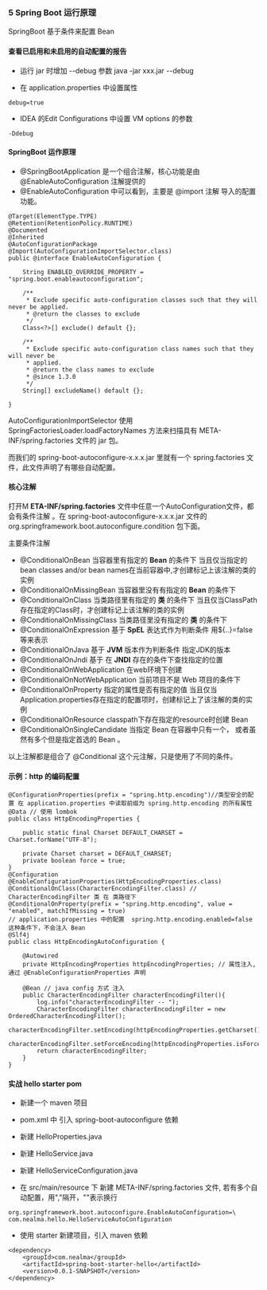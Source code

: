 ### 5 Spring Boot 运行原理
SpringBoot 基于条件来配置 Bean

#### 查看已启用和未启用的自动配置的报告

* 运行 jar 时增加 --debug 参数
java -jar xxx.jar --debug

* 在 application.properties 中设置属性
```
debug=true
```

* IDEA 的Edit Configurations 中设置 VM options 的参数
```
-Ddebug
```

#### SpringBoot 运作原理
* @SpringBootApplication 是一个组合注解，核心功能是由 @EnableAutoConfiguration 注解提供的
* @EnableAutoConfiguration 中可以看到，主要是 @import 注解 导入的配置功能。

```
@Target(ElementType.TYPE)
@Retention(RetentionPolicy.RUNTIME)
@Documented
@Inherited
@AutoConfigurationPackage
@Import(AutoConfigurationImportSelector.class)
public @interface EnableAutoConfiguration {

	String ENABLED_OVERRIDE_PROPERTY = "spring.boot.enableautoconfiguration";

	/**
	 * Exclude specific auto-configuration classes such that they will never be applied.
	 * @return the classes to exclude
	 */
	Class<?>[] exclude() default {};

	/**
	 * Exclude specific auto-configuration class names such that they will never be
	 * applied.
	 * @return the class names to exclude
	 * @since 1.3.0
	 */
	String[] excludeName() default {};

}
```

AutoConfigurationImportSelector 使用 SpringFactoriesLoader.loadFactoryNames 方法来扫描具有 META-INF/spring.factories 文件的 jar 包。

而我们的 spring-boot-autoconfigure-x.x.x.jar 里就有一个 spring.factories 文件，此文件声明了有哪些自动配置。

#### 核心注解
打开M **ETA-INF/spring.factories** 文件中任意一个AutoConfiguration文件，都会有条件注解 。在 spring-boot-autoconfigure-x.x.x.jar 文件的 org.springframework.boot.autoconfigure.condition 包下面。

主要条件注解
* @ConditionalOnBean 当容器里有指定的 **Bean** 的条件下 当且仅当指定的bean classes and/or bean names在当前容器中,才创建标记上该注解的类的实例
* @ConditionalOnMissingBean 当容器里没有有指定的 **Bean** 的条件下 
* @ConditionalOnClass 当类路径里有指定的 **类** 的条件下 当且仅当ClassPath存在指定的Class时，才创建标记上该注解的类的实例
* @ConditionalOnMissingClass 当类路径里没有指定的 **类** 的条件下
* @ConditionalOnExpression 基于 **SpEL** 表达式作为判断条件 用${..}=false等来表示
* @ConditionalOnJava 基于 **JVM** 版本作为判断条件 指定JDK的版本
* @ConditionalOnJndi 基于 在 **JNDI** 存在的条件下查找指定的位置
* @ConditionalOnWebApplication 在web环境下创建
* @ConditionalOnNotWebApplication 当前项目不是 Web 项目的条件下
* @ConditionalOnProperty 指定的属性是否有指定的值 当且仅当Application.properties存在指定的配置项时，创建标记上了该注解的类的实例
* @ConditionalOnResource classpath下存在指定的resource时创建 Bean
* @ConditionalOnSingleCandidate 当指定 Bean 在容器中只有一个， 或者虽然有多个但是指定首选的 Bean 。

以上注解都是组合了 @Conditional 这个元注解，只是使用了不同的条件。

#### 示例：http 的编码配置

```
@ConfigurationProperties(prefix = "spring.http.encoding")//类型安全的配置 在 application.properties 中读取前缀为 spring.http.encoding 的所有属性
@Data // 使用 lombok
public class HttpEncodingProperties {

    public static final Charset DEFAULT_CHARSET = Charset.forName("UTF-8");

    private Charset charset = DEFAULT_CHARSET;
    private boolean force = true;
}
@Configuration
@EnableConfigurationProperties(HttpEncodingProperties.class)
@ConditionalOnClass(CharacterEncodingFilter.class) // CharacterEncodingFilter 类 在 类路径下
@ConditionalOnProperty(prefix = "spring.http.encoding", value = "enabled", matchIfMissing = true)
// application.properties 中的配置  spring.http.encoding.enabled=false 这种条件下，不会注入 Bean
@Slf4j
public class HttpEncodingAutoConfiguration {

    @Autowired
    private HttpEncodingProperties httpEncodingProperties; // 属性注入, 通过 @EnableConfigurationProperties 声明

    @Bean // java config 方式 注入
    public CharacterEncodingFilter characterEncodingFilter(){
        log.info("characterEncodingFilter -- ");
        CharacterEncodingFilter characterEncodingFilter = new OrderedCharacterEncodingFilter();
        characterEncodingFilter.setEncoding(httpEncodingProperties.getCharset().name());
        characterEncodingFilter.setForceEncoding(httpEncodingProperties.isForce());
        return characterEncodingFilter;
    }
}

```

#### 实战 hello starter pom

* 新建一个 maven 项目

* pom.xml 中 引入 spring-boot-autoconfigure 依赖

* 新建 HelloProperties.java

* 新建 HelloService.java

* 新建 HelloServiceConfiguration.java

* 在 src/main/resource 下 新建 META-INF/spring.factories 文件, 若有多个自动配置，用","隔开，"\"表示换行

```
org.springframework.boot.autoconfigure.EnableAutoConfiguration=\
com.nealma.hello.HelloServiceAutoConfiguration
```

* 使用 starter 
新建项目，引入 maven 依赖
```
<dependency>
    <groupId>com.nealma</groupId>
    <artifactId>spring-boot-starter-hello</artifactId>
    <version>0.0.1-SNAPSHOT</version>
</dependency>
```

